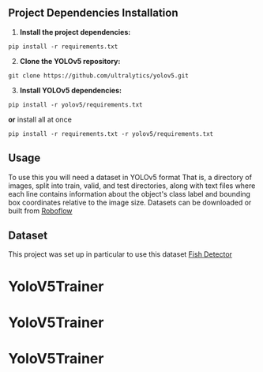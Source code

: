 ## Project Dependencies Installation

1. **Install the project dependencies:**

```
pip install -r requirements.txt
```

2. **Clone the YOLOv5 repository:**

```
git clone https://github.com/ultralytics/yolov5.git
```

3. **Install YOLOv5 dependencies:**

```
pip install -r yolov5/requirements.txt
```

**or** install all at once

```
pip install -r requirements.txt -r yolov5/requirements.txt
```

## Usage

To use this you will need a dataset in YOLOv5 format
That is, a directory of images, split into train, valid, and test directories, along with text files where each line contains information about the object's class label and bounding box coordinates relative to the image size.
Datasets can be downloaded or built from [Roboflow](https://universe.roboflow.com/)

## Dataset

This project was set up in particular to use this dataset
[Fish Detector](https://universe.roboflow.com/streamline/fish-detector-upv9p/dataset/1)
# YoloV5Trainer
# YoloV5Trainer
# YoloV5Trainer
